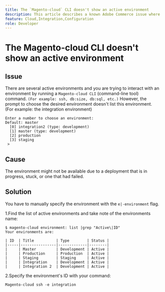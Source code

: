 ```yaml
---
title: The `Magento-cloud` CLI doesn't show an active environment
description: This article describes a known Adobe Commerce issue where the `Magento-cloud` [!DNL CLI] (command-line tool) does not show an active environment. 
feature: Cloud,Integration,Configuration 
role: Developer
---
```

# The Magento-cloud CLI doesn't show an active environment

## Issue

There are several active environments and you are trying to interact with an environment by running a `Magento-cloud CLI` (command-line tool) command. `(For example: ssh, db:size, db:sql, etc.)`
However, the prompt to choose the desired environment doesn't list this environment. (For example: the integration environment)

```
Enter a number to choose an environment:
Default: master
  [0] integration2 (type: development)
  [1] master (type: development)
  [2] production
  [3] staging
 >
```

## Cause

The environment might not be available due to a deployment that is in progress, stuck, or one that had failed.

## Solution

You have to manually specify the environment with the `e|-environment` flag.

1.Find the list of active environments and take note of the environments name:

```
$ magento-cloud environment: list |grep "Active\|ID"
Your environments are:

| ID  | Title          | Type        | Status |  
|-----|----------------|-------------|--------|
|     | Master         | Development | Active |  
|     | Production     | Production  | Active |   
|     | Staging        | Staging     | Active |   
|     | Integration    | Development | Active |   
|     | Integration 2  | Development | Active |   
```


2.Specify the environment's ID with your command:

   `Magento-cloud ssh -e integration`
